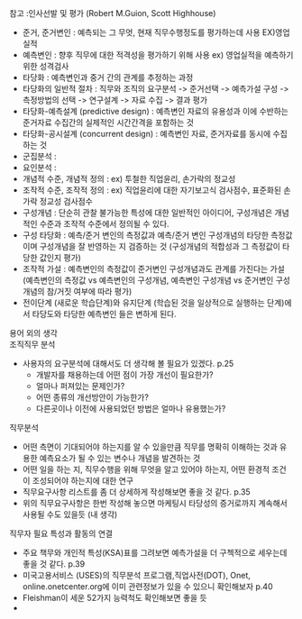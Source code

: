 

참고 :인사선발 및 평가 (Robert M.Guion, Scott Highhouse)  

* 준거, 준거변인 : 예측되는 그 무엇, 현재 직무수행정도를 평가하는데 사용   EX)영업실적  
* 예측변인 : 향후 직무에 대한 적격성을 평가하기 위해 사용 ex) 영업실적을 예측하기 위한 성격검사  
* 타당화 : 예측변인과 중거 간의 관계를 추정하는 과정  
* 타당화의 일반적 절차 : 직무와 조직의 요구분석 -> 준거선택 -> 예측가설 구성 -> 측정방법의 선택 -> 연구설계 -> 자료 수집 -> 결과 평가   
* 타당화-예측설계 (predictive design) : 예측변인 자료의 유용성과 이에 수반하는 준거자료 수집간의 실제적인 시간간격을 포함하는 것  
* 타당화-공시설계 (concurrent design) : 예측변인 자료, 준거자료를 동시에 수집하는 것  
* 군집분석 :  
* 요인분석 :  
* 개념적 수준, 개념적 정의 : ex) 투철한 직업윤리, 손가락의 정교성    
* 조작적 수준, 조작적 정의 : ex) 직업윤리에 대한 자기보고식 검사점수, 표준화된 손가락 정교성 검사점수  
* 구성개념 : 단순히 관찰 불가능한 특성에 대한 일반적인 아이디어, 구성개념은 개념적인 수준과 조작적 수준에서 정의될 수 있다.    
* 구성 타당화 : 예측/준거 변인의 측정값과 예측/준거 변인 구성개념의 타당한 측정값이며 구성개념을 잘 반영하는 지 검증하는 것 (구성개념의 적합성과 그 측정값이 타당한 값인지 평가)  
* 조작적 가설 : 예측변인의 측정값이 준거변인 구성개념과도 관계를 가진다는 가설 (예측변인의 측정값 vs 예측변인의 구성개념, 예측변인 구성개념 vs 준거변인 구성개념의 참/거짓 여부에 따라 평가)  
* 전이단계 (새로운 학습단계)와 유지단계 (학습된 것을 일상적으로 실행하는 단계)에서 타당도와 타당한 예측변인 들은 변하게 된다.      



용어 외의 생각  
조직직무 분석  
* 사용자의 요구분석에 대해서도 더 생각해 볼 필요가 있겠다. p.25   
  * 개발자를 채용하는데 어떤 점이 가장 개선이 필요한가?  
  * 얼마나 퍼져있는 문제인가?  
  * 어떤 종류의 개선방안이 가능한가?  
  * 다른곳이나 이전에 사용되었던 방법은 얼마나 유용했는가?  
  
직무분석  
* 어떤 측면이 기대되어야 하는지를 알 수 있을만큼 직무를 명확히 이해하는 것과 유용한 예측요소가 될 수 있는 변수나 개념을 발견하는 것  
* 어떤 일을 하는 지, 직무수행을 위해 무엇을 알고 있어야 하는지, 어떤 환경적 조건이 조성되어야 하는지에 대한 연구  
* 직무요구사항 리스트를 좀 더 상세하게 작성해보면 좋을 것 같다. p.35  
* 위의 직무요구사항은 한번 작성해 놓으면 마케팅시 타당성의 증거로까지 계속해서 사용될 수도 있을듯 (내 생각)  
  
직무자 필요 특성과 활동의 연결  
* 주요 책무와 개인적 특성(KSA)표를 그려보면 예측가설을 더 구첵적으로 세우는데 좋을 것 같다. p.39  
* 미국고용서비스 (USES)의 직무분석 프로그램,직업사전(DOT), Onet, online.onetcenter.org에 이미 관련정보가 있을 수 있으니 확인해보자 p.40  
* Fleishman이 세운 52가지 능력척도 확인해보면 좋을 듯  
* 
